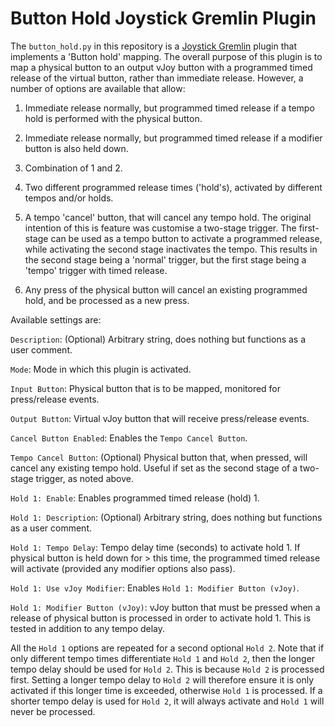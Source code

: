 # Button Hold Joystick Gremlin Plugin

The `button_hold.py` in this repository is a [Joystick Gremlin](https://github.com/WhiteMagic/JoystickGremlin)
plugin that implements a 'Button hold' mapping. The overall purpose of this 
plugin is to map a physical button to an output vJoy button with a programmed 
timed release of the virtual button, rather than immediate release. However,
a number of options are available that allow:

1) Immediate release normally, but programmed timed release if a tempo hold is
performed with the physical button.

2) Immediate release normally, but programmed timed release if a modifier 
button is also held down.

3) Combination of 1 and 2.

4) Two different programmed release times ('hold's), activated by different
tempos and/or holds.

5) A tempo 'cancel' button, that will cancel any tempo hold. The original 
intention of this is feature was customise a two-stage trigger. The first-stage
can be used as a tempo button to activate a programmed release, while activating
the second stage inactivates the tempo. This results in the second stage being
a 'normal' trigger, but the first stage being a 'tempo' trigger with timed
release.

6) Any press of the physical button will cancel an existing programmed hold, 
and be processed as a new press.

Available settings are:

`Description`: (Optional) Arbitrary string, does nothing but functions as a user
comment.

`Mode`: Mode in which this plugin is activated.

`Input Button`: Physical button that is to be mapped, monitored for press/release
events.

`Output Button`: Virtual vJoy button that will receive press/release events.

`Cancel Button Enabled`: Enables the `Tempo Cancel Button`.

`Tempo Cancel Button`: (Optional) Physical button that, when pressed, will cancel 
any existing tempo hold. Useful if set as the second stage of a two-stage trigger,
as noted above.

`Hold 1: Enable`: Enables programmed timed release (hold) 1.

`Hold 1: Description`: (Optional) Arbitrary string, does nothing but functions as 
a user comment.

`Hold 1: Tempo Delay`: Tempo delay time (seconds) to activate hold 1. If physical 
button is held down for > this time, the programmed timed release will activate
(provided any modifier options also pass).

`Hold 1: Use vJoy Modifier`: Enables `Hold 1: Modifier Button (vJoy)`.

`Hold 1: Modifier Button (vJoy)`: vJoy button that must be pressed when a
release of physical button is processed in order to activate hold 1. This is
tested in addition to any tempo delay.

All the `Hold 1` options are repeated for a second optional `Hold 2`. Note that
if only different tempo times differentiate `Hold 1` and `Hold 2`, then the longer
tempo delay should be used for `Hold 2`. This is because `Hold 2` is processed
first. Setting a longer tempo delay to `Hold 2` will therefore ensure it is only
activated if this longer time is exceeded, otherwise `Hold 1` is processed. If
a shorter tempo delay is used for `Hold 2`, it will always activate and `Hold 1`
will never be processed.